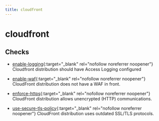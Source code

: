 ```yaml
---
title: cloudfront
---
```


# cloudfront

## Checks


- [enable-logging](enable-logging){:target="_blank" rel="nofollow noreferrer noopener"} Cloudfront distribution should have Access Logging configured

- [enable-waf](enable-waf){:target="_blank" rel="nofollow noreferrer noopener"} CloudFront distribution does not have a WAF in front.

- [enforce-https](enforce-https){:target="_blank" rel="nofollow noreferrer noopener"} CloudFront distribution allows unencrypted (HTTP) communications.

- [use-secure-tls-policy](use-secure-tls-policy){:target="_blank" rel="nofollow noreferrer noopener"} CloudFront distribution uses outdated SSL/TLS protocols.



